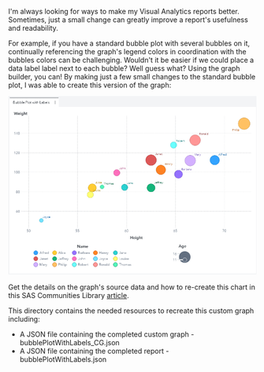 I'm always looking for ways to make my Visual Analytics reports better. Sometimes, just a small change can greatly improve a report's usefulness and readability.

For example, if you have a standard bubble plot with several bubbles on it, continually referencing the graph's legend colors in coordination with the bubbles colors can be challenging.  Wouldn't it be easier if we could place a data label label next to each bubble? Well guess what? Using the graph builder, you can! By making just a few small changes to the standard bubble plot, I was able to create this version of the graph:

![](./bubblePlotWithLabels.png)

Get the details on the graph's source data and how to re-create this chart in this SAS Communities Library [article](https://communities.sas.com/t5/SAS-Communities-Library/How-Upgrade-Your-VA-Bubble-Plots-With-Data-Labels/ta-p/660068).

This directory contains the needed resources to recreate this custom graph including:
* A JSON file containing the completed custom graph - bubblePlotWithLabels_CG.json
* A JSON file containing the completed report - bubblePlotWithLabels.json
